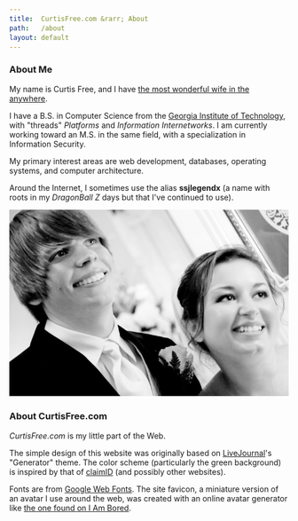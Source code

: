 ```yaml
---
title:  CurtisFree.com &rarr; About
path:   /about
layout: default
---
```

### About Me

My name is Curtis Free, and I have [the most wonderful wife in the anywhere][curtisandrebecca].

I have a B.S. in Computer Science from the [Georgia Institute of Technology][gatech], with "threads"
_Platforms_ and _Information Internetworks_. I am currently working toward an M.S. in the same
field, with a specialization in Information Security.

My primary interest areas are web development, databases, operating systems, and computer
architecture.

Around the Internet, I sometimes use the alias **ssjlegendx** (a name with roots in my _DragonBall
Z_ days but that I've continued to use).

<img alt="Rebecca and me..." src="/imgs/wedding.jpg" />

### About CurtisFree.com

_CurtisFree.com_ is my little part of the Web.

The simple design of this website was originally based on [LiveJournal][livejournal]'s "Generator"
theme. The color scheme (particularly the green background) is inspired by that of
[claimID][claimid] (and possibly other websites).

Fonts are from [Google Web Fonts][fonts]. The site favicon, a miniature version of an avatar I use
around the web, was created with an online avatar generator like [the one found on I Am
Bored][avatar_generator].

[curtisandrebecca]: http://curtisandrebecca.com
[gatech]:           http://www.gatech.edu
[livejournal]:      http://www.livejournal.com
[claimid]:          https://claimid.com
[fonts]:            https://www.google.com/fonts/
[avatar_generator]: http://www.i-am-bored.com/bored_link.cfm?link_id=9962
